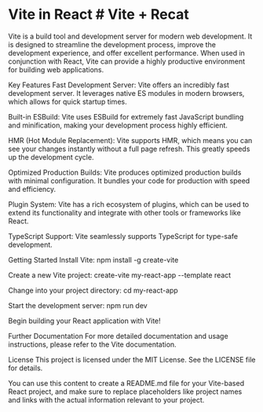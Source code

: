 # Vite in React # Vite + Recat
Vite is a build tool and development server for modern web development. It is designed to streamline the development process, improve the development experience, and offer excellent performance. When used in conjunction with React, Vite can provide a highly productive environment for building web applications.

Key Features
Fast Development Server: Vite offers an incredibly fast development server. It leverages native ES modules in modern browsers, which allows for quick startup times.

Built-in ESBuild: Vite uses ESBuild for extremely fast JavaScript bundling and minification, making your development process highly efficient.

HMR (Hot Module Replacement): Vite supports HMR, which means you can see your changes instantly without a full page refresh. This greatly speeds up the development cycle.

Optimized Production Builds: Vite produces optimized production builds with minimal configuration. It bundles your code for production with speed and efficiency.

Plugin System: Vite has a rich ecosystem of plugins, which can be used to extend its functionality and integrate with other tools or frameworks like React.

TypeScript Support: Vite seamlessly supports TypeScript for type-safe development.

Getting Started
Install Vite: npm install -g create-vite

Create a new Vite project: create-vite my-react-app --template react

Change into your project directory: cd my-react-app

Start the development server: npm run dev

Begin building your React application with Vite!

Further Documentation
For more detailed documentation and usage instructions, please refer to the Vite documentation.

License
This project is licensed under the MIT License. See the LICENSE file for details.

You can use this content to create a README.md file for your Vite-based React project, and make sure to replace placeholders like project names and links with the actual information relevant to your project.